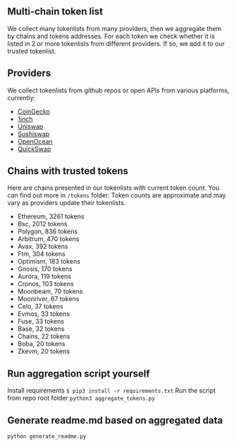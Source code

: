 
## Multi-chain token list 
We collect many tokenlists from many providers, then we aggregate them by chains and tokens addresses. 
For each token we check whether it is listed in 2 or more tokenlists from different providers. If so, 
we add it to our trusted tokenlist.

## Providers
We collect tokenlists from github repos or open APIs from various platforms, currently:
- [CoinGecko](https://www.coingecko.com/)
- [1inch](https://app.1inch.io/)
- [Uniswap](https://uniswap.org/)
- [Sushiswap](https://www.sushi.com/)
- [OpenOcean](https://openocean.finance/)
- [QuickSwap](https://quickswap.exchange/#/swap)

## Chains with trusted tokens
Here are chains presented in our tokenlists with current token count. You can find out more in `/tokens` folder.
Token counts are approximate and may vary as providers update their tokenlists.
- Ethereum, 3261 tokens
- Bsc, 2012 tokens
- Polygon, 836 tokens
- Arbitrum, 470 tokens
- Avax, 392 tokens
- Ftm, 304 tokens
- Optimism, 183 tokens
- Gnosis, 170 tokens
- Aurora, 119 tokens
- Cronos, 103 tokens
- Moonbeam, 70 tokens
- Moonriver, 67 tokens
- Celo, 37 tokens
- Evmos, 33 tokens
- Fuse, 33 tokens
- Base, 32 tokens
- Chains, 22 tokens
- Boba, 20 tokens
- Zkevm, 20 tokens

## Run aggregation script yourself
Install requirements
```$ pip3 install -r requirements.txt```
Run the script from repo root folder
```python3 aggregate_tokens.py```
## Generate readme.md based on aggregated data
```bash
python generate_readme.py
```
